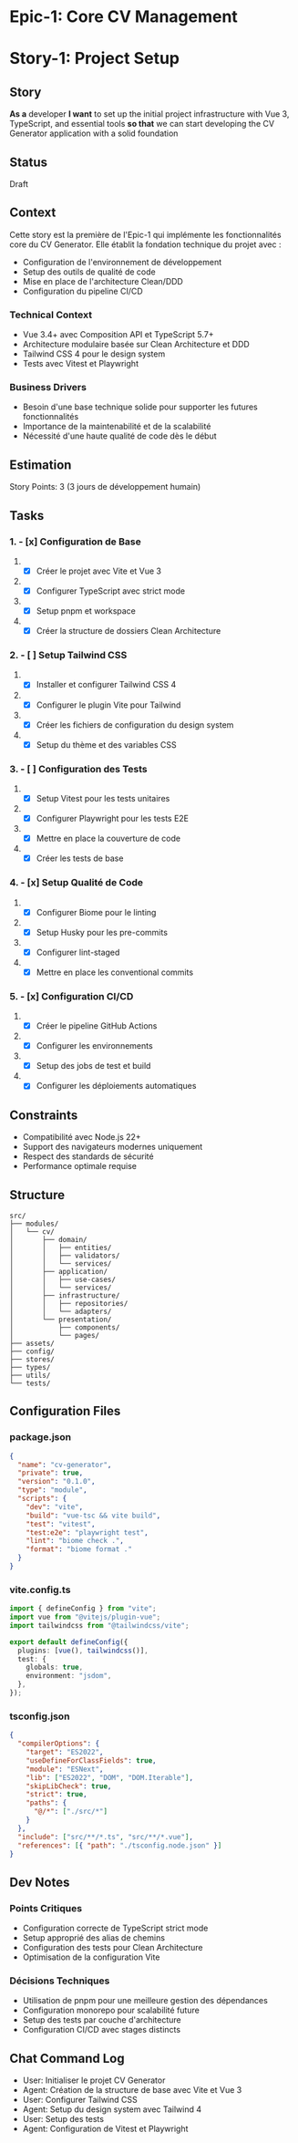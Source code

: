 # Epic-1: Core CV Management

# Story-1: Project Setup

## Story

**As a** developer
**I want** to set up the initial project infrastructure with Vue 3, TypeScript, and essential tools
**so that** we can start developing the CV Generator application with a solid foundation

## Status

Draft

## Context

Cette story est la première de l'Epic-1 qui implémente les fonctionnalités core du CV Generator. Elle établit la fondation technique du projet avec :

- Configuration de l'environnement de développement
- Setup des outils de qualité de code
- Mise en place de l'architecture Clean/DDD
- Configuration du pipeline CI/CD

### Technical Context

- Vue 3.4+ avec Composition API et TypeScript 5.7+
- Architecture modulaire basée sur Clean Architecture et DDD
- Tailwind CSS 4 pour le design system
- Tests avec Vitest et Playwright

### Business Drivers

- Besoin d'une base technique solide pour supporter les futures fonctionnalités
- Importance de la maintenabilité et de la scalabilité
- Nécessité d'une haute qualité de code dès le début

## Estimation

Story Points: 3 (3 jours de développement humain)

## Tasks

### 1. - [x] Configuration de Base

1.  - [x] Créer le projet avec Vite et Vue 3
2.  - [x] Configurer TypeScript avec strict mode
3.  - [x] Setup pnpm et workspace
4.  - [x] Créer la structure de dossiers Clean Architecture

### 2. - [ ] Setup Tailwind CSS

1.  - [x] Installer et configurer Tailwind CSS 4
2.  - [x] Configurer le plugin Vite pour Tailwind
3.  - [x] Créer les fichiers de configuration du design system
4.  - [x] Setup du thème et des variables CSS

### 3. - [ ] Configuration des Tests

1.  - [x] Setup Vitest pour les tests unitaires
2.  - [x] Configurer Playwright pour les tests E2E
3.  - [x] Mettre en place la couverture de code
4.  - [x] Créer les tests de base

### 4. - [x] Setup Qualité de Code

1.  - [x] Configurer Biome pour le linting
2.  - [x] Setup Husky pour les pre-commits
3.  - [x] Configurer lint-staged
4.  - [x] Mettre en place les conventional commits

### 5. - [x] Configuration CI/CD

1.  - [x] Créer le pipeline GitHub Actions
2.  - [x] Configurer les environnements
3.  - [x] Setup des jobs de test et build
4.  - [x] Configurer les déploiements automatiques

## Constraints

- Compatibilité avec Node.js 22+
- Support des navigateurs modernes uniquement
- Respect des standards de sécurité
- Performance optimale requise

## Structure

```
src/
├── modules/
│   └── cv/
│       ├── domain/
│       │   ├── entities/
│       │   ├── validators/
│       │   └── services/
│       ├── application/
│       │   ├── use-cases/
│       │   └── services/
│       ├── infrastructure/
│       │   ├── repositories/
│       │   └── adapters/
│       └── presentation/
│           ├── components/
│           └── pages/
├── assets/
├── config/
├── stores/
├── types/
├── utils/
└── tests/
```

## Configuration Files

### package.json

```json
{
  "name": "cv-generator",
  "private": true,
  "version": "0.1.0",
  "type": "module",
  "scripts": {
    "dev": "vite",
    "build": "vue-tsc && vite build",
    "test": "vitest",
    "test:e2e": "playwright test",
    "lint": "biome check .",
    "format": "biome format ."
  }
}
```

### vite.config.ts

```typescript
import { defineConfig } from "vite";
import vue from "@vitejs/plugin-vue";
import tailwindcss from "@tailwindcss/vite";

export default defineConfig({
  plugins: [vue(), tailwindcss()],
  test: {
    globals: true,
    environment: "jsdom",
  },
});
```

### tsconfig.json

```json
{
  "compilerOptions": {
    "target": "ES2022",
    "useDefineForClassFields": true,
    "module": "ESNext",
    "lib": ["ES2022", "DOM", "DOM.Iterable"],
    "skipLibCheck": true,
    "strict": true,
    "paths": {
      "@/*": ["./src/*"]
    }
  },
  "include": ["src/**/*.ts", "src/**/*.vue"],
  "references": [{ "path": "./tsconfig.node.json" }]
}
```

## Dev Notes

### Points Critiques

- Configuration correcte de TypeScript strict mode
- Setup approprié des alias de chemins
- Configuration des tests pour Clean Architecture
- Optimisation de la configuration Vite

### Décisions Techniques

- Utilisation de pnpm pour une meilleure gestion des dépendances
- Configuration monorepo pour scalabilité future
- Setup des tests par couche d'architecture
- Configuration CI/CD avec stages distincts

## Chat Command Log

- User: Initialiser le projet CV Generator
- Agent: Création de la structure de base avec Vite et Vue 3
- User: Configurer Tailwind CSS
- Agent: Setup du design system avec Tailwind 4
- User: Setup des tests
- Agent: Configuration de Vitest et Playwright
